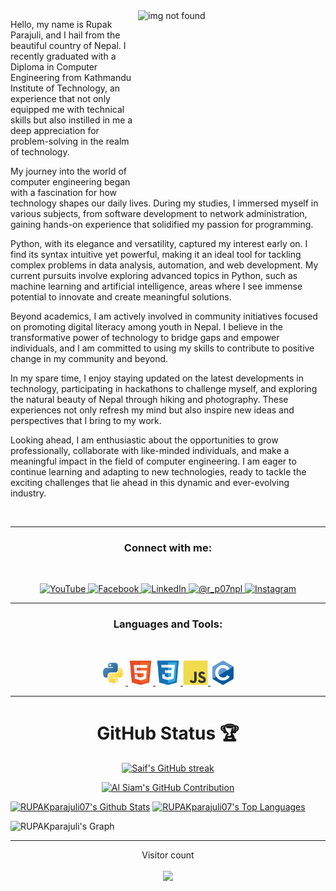 <img align="right" width=300px alt="img not found" src="https://c.tenor.com/GN73MKBawZYAAAAi/busy-cute.gif" align="right" height="300" width="200">
<p>
Hello, my name is Rupak Parajuli, and I hail from the beautiful country of Nepal. I recently graduated with a Diploma in Computer Engineering from Kathmandu Institute of Technology, an experience that not only equipped me with technical skills but also instilled in me a deep appreciation for problem-solving in the realm of technology.

My journey into the world of computer engineering began with a fascination for how technology shapes our daily lives. During my studies, I immersed myself in various subjects, from software development to network administration, gaining hands-on experience that solidified my passion for programming.

Python, with its elegance and versatility, captured my interest early on. I find its syntax intuitive yet powerful, making it an ideal tool for tackling complex problems in data analysis, automation, and web development. My current pursuits involve exploring advanced topics in Python, such as machine learning and artificial intelligence, areas where I see immense potential to innovate and create meaningful solutions.

Beyond academics, I am actively involved in community initiatives focused on promoting digital literacy among youth in Nepal. I believe in the transformative power of technology to bridge gaps and empower individuals, and I am committed to using my skills to contribute to positive change in my community and beyond.

In my spare time, I enjoy staying updated on the latest developments in technology, participating in hackathons to challenge myself, and exploring the natural beauty of Nepal through hiking and photography. These experiences not only refresh my mind but also inspire new ideas and perspectives that I bring to my work.

Looking ahead, I am enthusiastic about the opportunities to grow professionally, collaborate with like-minded individuals, and make a meaningful impact in the field of computer engineering. I am eager to continue learning and adapting to new technologies, ready to tackle the exciting challenges that lie ahead in this dynamic and ever-evolving industry.
  </p>
  <br>
  <hr>
  
  <h3 align="center">Connect with me:</h3>
  <br>

<p align="center">  
  <a href="https://www.youtube.com/@educationhub-cr7" target="_blank" rel="noopener noreferrer">
    <img src="https://upload.wikimedia.org/wikipedia/commons/4/42/YouTube_icon_%282013-2017%29.png" alt="YouTube" height="50" width="50" />
  </a>
  <a href="https://www.facebook.com/RupakSpammy" target="_blank" rel="noopener noreferrer">
    <img src="https://upload.wikimedia.org/wikipedia/commons/5/51/Facebook_f_logo_%282019%29.svg" alt="Facebook" height="50" width="50" />
  </a>
  <a href="https://www.linkedin.com/in/rupakascoder/" target="_blank" rel="noopener noreferrer">
    <img src="https://upload.wikimedia.org/wikipedia/commons/c/ca/LinkedIn_logo_initials.png" alt="LinkedIn" height="50" width="50" />
  </a>
  <a href="https://x.com/rupak_spammy" target="_blank" rel="noopener noreferrer">
    <img src="https://raw.githubusercontent.com/rahuldkjain/github-profile-readme-generator/master/src/images/icons/Social/twitter.svg" alt="@r_p07npl" height="50" width="50" />
  </a>
  <a href="https://www.instagram.com/iamspammy_7/" target="_blank" rel="noopener noreferrer">
    <img src="https://upload.wikimedia.org/wikipedia/commons/a/a5/Instagram_icon.png" alt="Instagram" height="50" width="50" />
  </a>
</p>




<hr>
<h3 align="center">Languages and Tools:</h3>
<br>
<p align="center">  
    <a href="https://www.python.org/" target="_blank" rel="noreferrer">
  <img src="https://raw.githubusercontent.com/devicons/devicon/master/icons/python/python-original.svg" alt="python" width="40" height="40"/>
</a>
<a href="https://www.w3.org/html/" target="_blank" rel="noreferrer">
  <img src="https://raw.githubusercontent.com/devicons/devicon/master/icons/html5/html5-original.svg" alt="HTML5" width="40" height="40"/>
</a>
<a href="https://www.w3.org/Style/CSS/" target="_blank" rel="noreferrer">
  <img src="https://raw.githubusercontent.com/devicons/devicon/master/icons/css3/css3-original.svg" alt="CSS3" width="40" height="40"/>
</a>
<a href="https://developer.mozilla.org/en-US/docs/Web/JavaScript" target="_blank" rel="noreferrer">
  <img src="https://raw.githubusercontent.com/devicons/devicon/master/icons/javascript/javascript-original.svg" alt="JavaScript" width="40" height="40"/>
</a>
<a href="https://en.wikipedia.org/wiki/C_(programming_language)" target="_blank" rel="noreferrer">
  <img src="https://raw.githubusercontent.com/devicons/devicon/master/icons/c/c-original.svg" alt="C" width="40" height="40"/>
</a>
</p>



<hr>
<h1 align="center">GitHub Status 🏆</h1>
<p align="center">
  <a href="https://github.com/RUPAKparajuli07">
    <img src="https://github-readme-streak-stats.herokuapp.com/?user=RUPAKparajuli07&theme=radical&border=7F3FBF&background=0D1117" alt="Saif's GitHub streak"/>
  </a>
</p>

<p align="center">
  <a href="https://github.com/RUPAKparajuli07">
    <img src="https://github-profile-summary-cards.vercel.app/api/cards/profile-details?username=RUPAKparajuli07&theme=radical" alt="Al Siam's GitHub Contribution"/>
  </a>
</p>

<a> 
    <a href="https://github.com/RUPAKparajuli07"><img alt="RUPAKparajuli07's Github Stats" src="https://denvercoder1-github-readme-stats.vercel.app/api?username=RUPAKparajuli07&show_icons=true&count_private=true&theme=react&border_color=7F3FBF&bg_color=0D1117&title_color=F85D7F&icon_color=F8D866" height="192px" width="49.5%"/></a>
  <a href="https://github.com/RUPAKparajuli07"><img alt="RUPAKparajuli07's Top Languages" src="https://denvercoder1-github-readme-stats.vercel.app/api/top-langs/?username=RUPAKparajuli07&langs_count=8&layout=compact&theme=react&border_color=7F3FBF&bg_color=0D1117&title_color=F85D7F&icon_color=F8D866" height="192px" width="49.5%"/></a>
  <br/>
</a>

![RUPAKparajuli's Graph](https://github-readme-activity-graph.vercel.app/graph?username=RUPAKparajuli07&custom_title=RUPAKparajuli's%20GitHub%20Activity%20Graph&bg_color=0D1117&color=7F3FBF&line=7F3FBF&point=7F3FBF&area_color=FFFFFF&title_color=FFFFFF&area=true)

<hr>
<p align="center"> 
  Visitor count
  <br>
  <br>
  <img src="https://profile-counter.glitch.me/RUPAKparajuli07/count.svg" />
</p>
